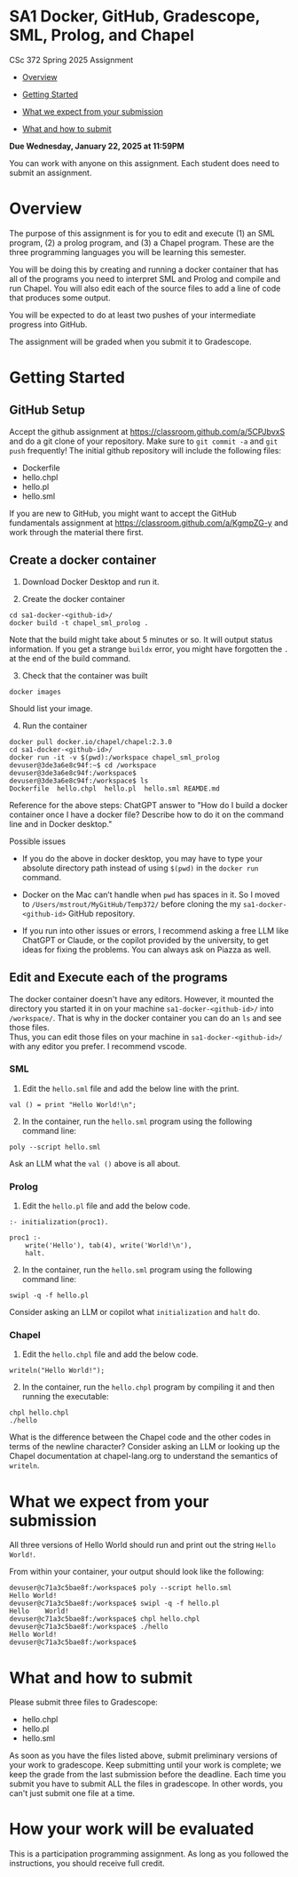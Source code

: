 # SA1 Docker, GitHub, Gradescope, SML, Prolog, and Chapel

CSc 372 Spring 2025 Assignment

* [Overview](#overview)

* [Getting Started](#start)

* [What we expect from your submission](#expect)

* [What and how to submit](#submit)



**Due Wednesday, January 22, 2025 at 11:59PM**

You can work with anyone on this assignment.  Each student does need
to submit an assignment.


# Overview
<a name="overview"/></a>

The purpose of this assignment is for you to edit and execute (1) an SML program, (2) a prolog program, and (3) a Chapel program.
These are the three programming languages you will be learning this semester.

You will be doing this by creating and running a docker container that has all of the programs you need to interpret SML and Prolog and compile and run Chapel.  You will also edit each of the source files to add a line of code that produces some output.

You will be expected to do at least two pushes of your intermediate progress into GitHub.

The assignment will be graded when you submit it to Gradescope.

# Getting Started
<a name="start"/></a>

## GitHub Setup

Accept the github assignment at https://classroom.github.com/a/5CPJbvxS
and do a git clone of your repository.  Make sure to `git commit -a` and
`git push` frequently!  The initial github repository will include the 
following files:
 * Dockerfile
 * hello.chpl
 * hello.pl
 * hello.sml

If you are new to GitHub, you might want to accept the GitHub fundamentals
assignment at https://classroom.github.com/a/KgmpZG-y and work through
the material there first.

## Create a docker container

1. Download Docker Desktop and run it.

2. Create the docker container
```
cd sa1-docker-<github-id>/
docker build -t chapel_sml_prolog .
```
Note that the build might take about 5 minutes or so.  It will output status information.
If you get a strange `buildx` error, you might have forgotten the `.` at the end of the build command.

3. Check that the container was built
```
docker images
```
Should list your image.

4. Run the container

```
docker pull docker.io/chapel/chapel:2.3.0
cd sa1-docker-<github-id>/
docker run -it -v $(pwd):/workspace chapel_sml_prolog
devuser@3de3a6e8c94f:~$ cd /workspace
devuser@3de3a6e8c94f:/workspace$ 
devuser@3de3a6e8c94f:/workspace$ ls
Dockerfile  hello.chpl  hello.pl  hello.sml REAMDE.md
```

Reference for the above steps: ChatGPT answer to "How do I build a docker container once I have a docker file?  Describe how to do it on the command line and in Docker desktop."


Possible issues
* If you do the above in docker desktop, you may have to type your absolute directory path instead of using `$(pwd)` in the `docker run` command.

* Docker on the Mac can’t handle when `pwd` has spaces in it.  So I moved to `/Users/mstrout/MyGitHub/Temp372/` before cloning the my `sa1-docker-<github-id>` GitHub repository.

* If you run into other issues or errors, I recommend asking a free LLM like ChatGPT or Claude, or the copilot provided by the university, to get ideas for fixing the problems.  You can always ask on Piazza as well.

## Edit and Execute each of the programs

The docker container doesn't have any editors.  However, it mounted the 
directory you started it in on your machine `sa1-docker-<github-id>/` into `/workspace/`.
That is why in the docker container you can do an `ls` and see those files.  
Thus, you can edit those files on your machine in `sa1-docker-<github-id>/`
with any editor you prefer.  I recommend vscode.

### SML
1. Edit the `hello.sml` file and add the below line with the print.
```
val () = print "Hello World!\n";
```

2. In the container, run the `hello.sml` program using the following command line:
```
poly --script hello.sml
```

Ask an LLM what the `val ()` above is all about.

### Prolog
1. Edit the `hello.pl` file and add the below code.
```
:- initialization(proc1).

proc1 :-
    write('Hello'), tab(4), write('World!\n'),    
    halt.
```
2. In the container, run the `hello.sml` program using the following command line:
```
swipl -q -f hello.pl
```

Consider asking an LLM or copilot what `initialization` and `halt` do.

### Chapel
1. Edit the `hello.chpl` file and add the below code.
```
writeln("Hello World!");
```
2. In the container, run the `hello.chpl` program by compiling it and then running the executable:

```
chpl hello.chpl
./hello
```

What is the difference between the Chapel code and the other codes in terms 
of the newline character?  Consider asking an LLM or looking up the Chapel
documentation at chapel-lang.org to understand the semantics of `writeln`.

# What we expect from your submission
<a name="expect"/></a>

All three versions of Hello World should run and print out the string `Hello World!`.

From within your container, your output should look like the following:
```
devuser@c71a3c5bae8f:/workspace$ poly --script hello.sml
Hello World!
devuser@c71a3c5bae8f:/workspace$ swipl -q -f hello.pl
Hello    World!
devuser@c71a3c5bae8f:/workspace$ chpl hello.chpl
devuser@c71a3c5bae8f:/workspace$ ./hello
Hello World!
devuser@c71a3c5bae8f:/workspace$ 
```

# What and how to submit
<a name="submit"/></a>

Please submit three files to Gradescope:
* hello.chpl
* hello.pl
* hello.sml

As soon as you have the files listed above, submit preliminary versions of your 
work to gradescope. Keep submitting until your work is complete; we keep the
grade from the last submission before the deadline.  Each time you submit 
you have to submit ALL the files in gradescope.  In other words, you can't just submit
one file at a time.

# How your work will be evaluated

This is a participation programming assignment.  As long as you followed
the instructions, you should receive full credit.
